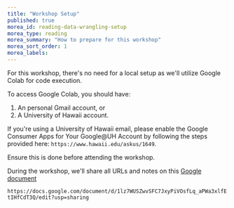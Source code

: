 ```yaml
---
title: "Workshop Setup"
published: true
morea_id: reading-data-wrangling-setup
morea_type: reading
morea_summary: "How to prepare for this workshop"
morea_sort_order: 1
morea_labels:
---
```


For this workshop, there's no need for a local setup as we'll utilize Google Colab for code execution.

To access Google Colab, you should have:

1. An personal Gmail account, or
2. A University of Hawaii account.

If you're using a University of Hawaii email, please enable the Google Consumer Apps for Your Google@UH Account by following the steps provided here: `https://www.hawaii.edu/askus/1649`.

Ensure this is done before attending the workshop.


During the workshop, we'll share all URLs and notes on this [Google document](https://docs.google.com/document/d/1lz7WUSZwvSFC7JxyPiVOsfLq_aPWa3xlfEtIHfCdT3Q/edit?usp=sharing)

`https://docs.google.com/document/d/1lz7WUSZwvSFC7JxyPiVOsfLq_aPWa3xlfEtIHfCdT3Q/edit?usp=sharing`
